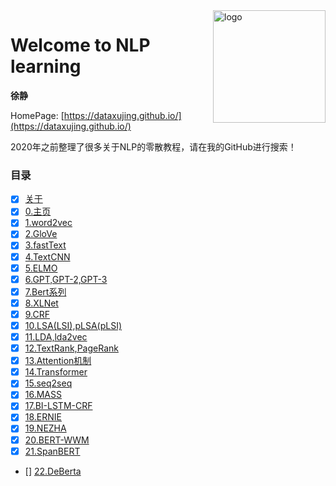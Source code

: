 <img src="_media/icon.svg" align="right" alt="logo" height="180" width="180" />

# Welcome to NLP learning

**徐静**

HomePage: [https://dataxujing.github.io/](https://dataxujing.github.io/)

2020年之前整理了很多关于NLP的零散教程，请在我的GitHub进行搜索！

<!-- <div align=center>
<img src="./zh-cn/img/index/cnn_hist.png" />
</div> -->


### 目录

* [x] [关于](zh-cn/about)
* [x] [0.主页](zh-cn/index)
* [x] [1.word2vec](zh-cn/01_word2vec.md)
* [x] [2.GloVe](zh-cn/02_GloVe.md)
* [x] [3.fastText](zh-cn/03_fastText.md)
* [x] [4.TextCNN](zh-cn/04_TextCNN.md)
* [x] [5.ELMO](zh-cn/05_EMLO.md)
* [x] [6.GPT,GPT-2,GPT-3](zh-cn/06_GPT.md)
* [x] [7.Bert系列](zh-cn/07_Bert.md)
* [x] [8.XLNet](zh-cn/08_XLNet.md)
* [x] [9.CRF](zh-cn/09_CRF.md)
* [x] [10.LSA(LSI),pLSA(pLSI)](zh-cn/10_LSA.md)
* [x] [11.LDA,lda2vec](zh-cn/11_LDA.md)
* [x] [12.TextRank,PageRank](zh-cn/12_pangerank.md)
* [x] [13.Attention机制](zh-cn/13_Attention.md)
* [x] [14.Transformer](zh-cn/14_Transformer.md)
* [x] [15.seq2seq](zh-cn/15_seq2seq.md)
* [x] [16.MASS](zh-cn/16_MASS.md)
* [x] [17.BI-LSTM-CRF](zh-cn/17_BILSTM-CRF.md)
* [x] [18.ERNIE](zh-cn/18_ernie.md)
* [x] [19.NEZHA](zh-cn/19_nezha.md)
* [x] [20.BERT-WWM](zh-cn/20_bert_wwm.md)
* [x] [21.SpanBERT](zh-cn/21_spanbert.md)
* [] [22.DeBerta](zh-cn/22_deberta.md)





